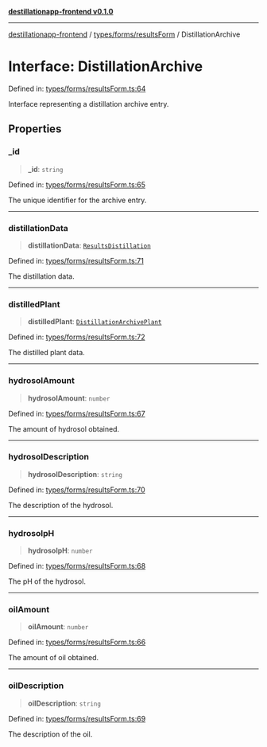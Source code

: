 [**destillationapp-frontend v0.1.0**](../../../../README.md)

***

[destillationapp-frontend](../../../../modules.md) / [types/forms/resultsForm](../README.md) / DistillationArchive

# Interface: DistillationArchive

Defined in: [types/forms/resultsForm.ts:64](https://github.com/DestillApp/main/blob/be94b1d93681946bd573e84cd8381ba32cee62b9/frontend/src/types/forms/resultsForm.ts#L64)

Interface representing a distillation archive entry.

## Properties

### \_id

> **\_id**: `string`

Defined in: [types/forms/resultsForm.ts:65](https://github.com/DestillApp/main/blob/be94b1d93681946bd573e84cd8381ba32cee62b9/frontend/src/types/forms/resultsForm.ts#L65)

The unique identifier for the archive entry.

***

### distillationData

> **distillationData**: [`ResultsDistillation`](ResultsDistillation.md)

Defined in: [types/forms/resultsForm.ts:71](https://github.com/DestillApp/main/blob/be94b1d93681946bd573e84cd8381ba32cee62b9/frontend/src/types/forms/resultsForm.ts#L71)

The distillation data.

***

### distilledPlant

> **distilledPlant**: [`DistillationArchivePlant`](DistillationArchivePlant.md)

Defined in: [types/forms/resultsForm.ts:72](https://github.com/DestillApp/main/blob/be94b1d93681946bd573e84cd8381ba32cee62b9/frontend/src/types/forms/resultsForm.ts#L72)

The distilled plant data.

***

### hydrosolAmount

> **hydrosolAmount**: `number`

Defined in: [types/forms/resultsForm.ts:67](https://github.com/DestillApp/main/blob/be94b1d93681946bd573e84cd8381ba32cee62b9/frontend/src/types/forms/resultsForm.ts#L67)

The amount of hydrosol obtained.

***

### hydrosolDescription

> **hydrosolDescription**: `string`

Defined in: [types/forms/resultsForm.ts:70](https://github.com/DestillApp/main/blob/be94b1d93681946bd573e84cd8381ba32cee62b9/frontend/src/types/forms/resultsForm.ts#L70)

The description of the hydrosol.

***

### hydrosolpH

> **hydrosolpH**: `number`

Defined in: [types/forms/resultsForm.ts:68](https://github.com/DestillApp/main/blob/be94b1d93681946bd573e84cd8381ba32cee62b9/frontend/src/types/forms/resultsForm.ts#L68)

The pH of the hydrosol.

***

### oilAmount

> **oilAmount**: `number`

Defined in: [types/forms/resultsForm.ts:66](https://github.com/DestillApp/main/blob/be94b1d93681946bd573e84cd8381ba32cee62b9/frontend/src/types/forms/resultsForm.ts#L66)

The amount of oil obtained.

***

### oilDescription

> **oilDescription**: `string`

Defined in: [types/forms/resultsForm.ts:69](https://github.com/DestillApp/main/blob/be94b1d93681946bd573e84cd8381ba32cee62b9/frontend/src/types/forms/resultsForm.ts#L69)

The description of the oil.
